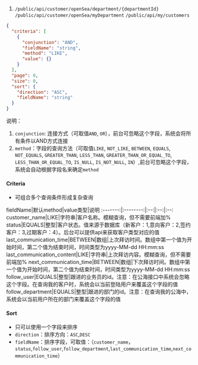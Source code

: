 1. `/public/api/customer/openSea/department/{departmentId}`
`/public/api/customer/openSea/myDepartment`
`/public/api/my/customers`

```json
{
  "criteria": [
    {
      "conjunction": "AND",
      "fieldName": "string",
      "method": "LIKE",
      "value": {}
    }
  ],
  "page": 0,
  "size": 0,
  "sort": {
    "direction": "ASC",
    "fieldName": "string"
  }
}
```
说明：
1. `conjunction`: 连接方式（可取值`AND`, `OR`），前台可忽略这个字段，系统会将所有条件以AND方式连接
2. `method`：字段的查询方法（可取值`LIKE`, `NOT_LIKE`, `BETWEEN`, `EQUALS`, `NOT_EQUALS`, `GREATER_THAN`, `LESS_THAN`, `GREATER_THAN_OR_EQUAL_TO`, `LESS_THAN_OR_EQUAL_TO`, `IS_NULL`, `IS_NOT_NULL`, `IN`）,前台可忽略这个字段，系统会自动根据字段名来确定`method`

#### Criteria
* 可组合多个查询条件形成复杂查询

fieldName|默认method|value类型|说明
:-------:|:--------:|:--:|:--:|:--:
customer_name|LIKE|字符串|客户名称。模糊查询，但不需要前端加%
status|EQUALS|整型|客户状态。值来源于数据库（新客户：1,意向客户：2,签约客户：3,过期客户：4）。后台可以提供api来获取客户类型对应的值
last_communication_time|BETWEEN|数组|上次拜访时间。数组中第一个值为开始时间，第二个值为结束时间，时间类型为yyyy-MM-dd HH:mm:ss
last_communication_content|LIKE|字符串|上次拜访内容。模糊查询，但不需要前端加%
next_communication_time|BETWEEN|数组|下次拜访时间。数组中第一个值为开始时间，第二个值为结束时间，时间类型为yyyy-MM-dd HH:mm:ss
follow_user|EQUALS|整型|跟进的业务员的id。注意：在公海接口中系统会忽略这个字段。在查询我的客户时，系统会以当前登陆用户来覆盖这个字段的值
follow_department|EQUALS|整型|跟进的部门的id。注意：在查询我的公海中，系统会以当前用户所在的部门来覆盖这个字段的值

#### Sort
* 只可以使用一个字段来排序
* `direction`：排序方向：`ASC`,`DESC`
* `fieldName`：排序字段，可取值：（`customer_name`，`status`,`follow_user`,`follow_department`,`last_communication_time`,`next_communication_time`）